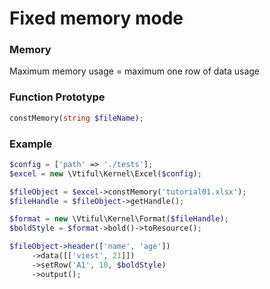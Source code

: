 # Fixed memory mode

### **Memory**

Maximum memory usage = maximum one row of data usage

### **Function Prototype**

```php
constMemory(string $fileName);
```

### Example

```php
$config = ['path' => './tests'];
$excel = new \Vtiful\Kernel\Excel($config);

$fileObject = $excel->constMemory('tutorial01.xlsx');
$fileHandle = $fileObject->getHandle();

$format = new \Vtiful\Kernel\Format($fileHandle);
$boldStyle = $format->bold()->toResource();

$fileObject->header(['name', 'age'])
     ->data([['viest', 21]])
     ->setRow('A1', 10, $boldStyle)
     ->output();
```